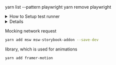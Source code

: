 yarn list --pattern playwright
yarn remove playwright

<details>

<summary>How to Setup test runner</summary>

##### Setup Test runner

```bash
yarn add --dev @storybook/test-runner
```

##### Update your package.json scripts and enable the test runner.

```bash
{
  "scripts": {
    ....
    "test-storybook": "test-storybook",
    ....
  }
}
```

```bash
yarn storybook
# and
yarn test-storybook
# or
yarn test-storybook --watchAll
```

</details>

<details>

<details>How to setup coverage</details>

##### Set up the coverage addon

```bash
yarn add --dev @storybook/addon-coverage
```

##### Update your Storybook configuration (in .storybook/main.js|ts) to include the coverage addon.

```bash
import type { StorybookConfig } from '@storybook/your-framework';

const config: StorybookConfig = {
  stories: [],
  addons: [
    // Other Storybook addons
    '@storybook/addon-coverage', //👈 Registers the addon
  ],
};

export default config;
```

> [!NOTE]
> To run Coverage in storybook we have two step:
>
> - Step1 : Run storybook
> - Step2 : Run Coverage
>   Like command at above.

##### Start your Storybook with

```bash
yarn storybook
```

##### Finally, open a new terminal window and run the test-runner with

```bash
yarn test-storybook --coverage
```

</details>

Mocking network request

```bash
yarn add msw msw-storybook-addon --save-dev
```

library, which is used for animations
```bash
yarn add framer-motion
```

